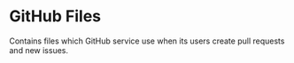 # GitHub Files


Contains files which GitHub service use when its users create pull requests and new issues.



